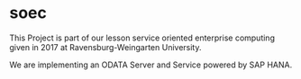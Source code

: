# soec

This Project is part of our lesson service oriented enterprise computing given in 2017 at Ravensburg-Weingarten University.

We are implementing an ODATA Server and Service powered by SAP HANA.

